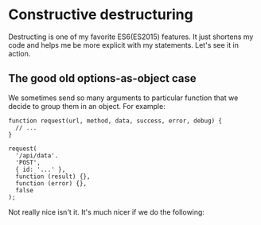 # Constructive destructuring

Destructing is one of my favorite ES6(ES2015) features. It just shortens my code and helps me be more explicit with my statements. Let's see it in action.

## The good old options-as-object case

We sometimes send so many arguments to particular function that we decide to group them in an object. For example:

```
function request(url, method, data, success, error, debug) {
  // ...
}

request(
  '/api/data'.
  'POST',
  { id: '...' },
  function (result) {},
  function (error) {},
  false
);
```

Not really nice isn't it. It's much nicer if we do the following:

```

```